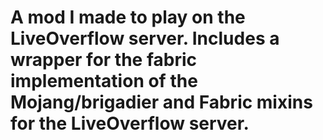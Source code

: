 # A mod I made to play on the LiveOverflow server. Includes a wrapper for the fabric implementation of the Mojang/brigadier and Fabric mixins for the LiveOverflow server.
